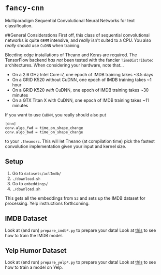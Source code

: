 # `fancy-cnn`
Multiparadigm Sequential Convolutional Neural Networks for text classification.

##General Considerations
First off, this class of sequential convolutional networks is quite `GEMM` intensive, and *really* isn't suited to a CPU. You also *really* should use `CuDNN` when training. 

Bleeding edge installations of Theano and Keras are required. The TensorFlow backend *has not* been tested with the fancier `TimeDistributed` architectures. When considering your hardware, note that...

* On a 2.6 GHz Intel Core i7, one epoch of IMDB training takes ~3.5 days
* On a GRID K520 without CuDNN, one epoch of IMDB training takes ~1 hour
* On a GRID K520 *with* CuDNN, one epoch of IMDB training takes ~30 minutes
* On a GTX Titan X with CuDNN, one epoch of IMDB training takes ~11 minutes

If you want to use `CuDNN`, you really should also put

```
[dnn]
conv.algo_fwd = time_on_shape_change
conv.algo_bwd = time_on_shape_change
```
to your `.theanorc`. This will let Theano (at compilation time) pick the fastest convolution implementation given your input and kernel size.

## Setup

1. Go to `datasets/aclImdb/`
2. `./download.sh`
3. Go to `embeddings/`
4. `./download.sh`

This gets all the embeddings from `S3` and sets up the IMDB dataset for processing. Yelp instructions forthcoming.

## IMDB Dataset

Look at (and run) `prepare_imdb*.py` to prepare your data! Look at [this](https://github.com/lukedeo/fancy-cnn/blob/master/examples/imdb) to see how to train the IMDB model.

## Yelp Humor Dataset

Look at (and run) `prepare_yelp*.py` to prepare your data! Look at [this](https://github.com/lukedeo/fancy-cnn/blob/master/examples/yelp) to see how to train a model on Yelp.

